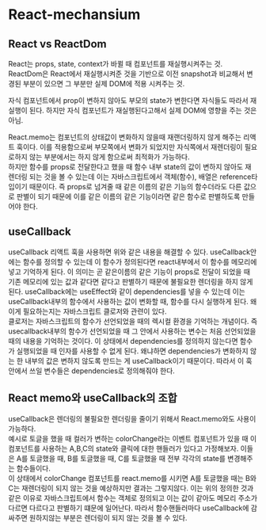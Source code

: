 # React-mechansium

React vs ReactDom
----
React는 props, state, context가 바뀔 때 컴포넌트를 재실행시켜주는 것.   
ReactDom은 React에서 재실행시켜준 것을 기반으로 이전 snapshot과 비교해서 변경된 부분이 있으면 그 부분만 실제 DOM에 적용 시켜주는 것.    

자식 컴포넌트에서 prop이 변하지 않아도 부모의 state가 변한다면 자식들도 따라서 재실행이 된다. 하지만 자식 컴포넌트가 재실행된다고해서 실제 DOM에 영향을 주는 것은 아님.      

React.memo는 컴포넌트의 상태값이 변화하지 않을때 재랜더링하지 않게 해주는 리액트 훅이다. 이를 적용함으로써 부모쪽에서 변화가 되었지만 자식쪽에서 재렌더링이 필요로하지 않는 부분에서는 하지 않게 함으로써 최적화가 가능하다.    
하지만 함수를 props로 전달한다고 했을 때 함수 내부 state의 값이 변하지 않아도 재렌더링 되는 것을 볼 수 있는데 이는 자바스크립트에서 객체(함수), 배열은 reference타입이기 때문이다. 즉 props로 넘겨줄 때 같은 이름의 같은 기능의 함수더라도 다른 값으로 판별이 되기 때문에 이를 같은 이름의 같은 기능이라면 같은 함수로 판별하도록 만들어야 한다.    

useCallback
-----
useCallback 리액트 훅을 사용하면 위와 같은 내용을 해결할 수 있다. useCallback안에는 함수를 정의할 수 있는데 이 함수가 정의된다면 react내부에서 이 함수를 메모리에 넣고 기억하게 된다. 이 의미는 곧 같은이름의 같은 기능이 props로 전달이 되었을 때 기존 메모리에 있는 값과 같다면 같다고 판별하기 때문에 불필요한 렌더링을 하지 않게 된다. useCallback에는 useEffect와 같이 dependencies를 넣을 수 있는데 이는 useCallback내부의 함수에서 사용하는 값이 변화할 때, 함수를 다시 실행하게 된다. 왜 이게 필요하는지는 자바스크립트 클로저와 관련이 있다.     
클로저는 자바스크립트의 함수가 선언되었을 때의 렉시컬 환경을 기억하는 개념이다. 즉 usecallback내부의 함수가 선언되었을 때 그 안에서 사용하는 변수는 처음 선언되었을 때의 내용을 기억하는 것이다. 이 상태에서 dependencies를 정의하지 않는다면 함수가 실행되었을 때 인자를 사용할 수 없게 된다. 왜냐하면 dependencies가 변화하지 않는 한 내부의 값은 변하지 않도록 만드는 게 useCallback이기 때문이다. 따라서 이 훅안에서 쓰일 변수들은 dependencies로 정의해줘야 한다.    


React memo와 useCallback의 조합
------
useCallback은 렌더링의 불필요한 렌더링을 줄이기 위해서 React.memo와도 사용이 가능하다.     
예시로 토글을 했을 때 컬러가 변하는 colorChange라는 이벤트 컴포넌트가 있을 때 이 컴포넌트를 사용하는 A,B,C의 state와 클릭에 대한 핸들러가 있다고 가정해보자. 이들은 A를 토글했을 때, B를 토글했을 때, C를 토글했을 때 전부 각각의 state를 변경해주는 함수들이다.       
이 상태에서 colorChange 컴포넌트를 react.memo를 시키면 A를 토글했을 때는 B와 C는 재렌더링이 되지 않는 것을 예상하지만 결과는 그렇지않다. 이는 위의 정의한 것과 같은 이유로 자바스크립트에서 함수는 객체로 정의되고 이는 값이 같아도 메모리 주소가 다르면 다르다고 판별하기 떄문에 일어난다. 따라서 함수핸들러마다 useCallback에 감싸주면 원하지않는 부분은 렌더링이 되지 않는 것을 볼 수 있다.
